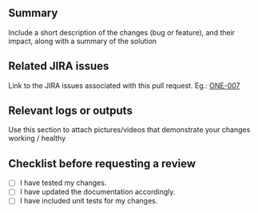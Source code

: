 ## Summary
Include a short description of the changes (bug or feature), and their impact, along with a summary of the solution

<!-- 
## Steps to Reproduce Bug and Validate Solution
Include this section if the work is to address a bug. 
Please, include steps to reproduce the bug and validate the solution. This should be detailed enough for a team member to confirm that the bug no longer occurs.
-->

## Related JIRA issues
Link to the JIRA issues associated with this pull request. Eg.: [ONE-007](https://lolamarket.atlassian.net/browse/ONE-7)

## Relevant logs or outputs
Use this section to attach pictures/videos that demonstrate your changes working / healthy

## Checklist before requesting a review
- [ ] I have tested my changes.
- [ ] I have updated the documentation accordingly.
- [ ] I have included unit tests for my changes.

<!--
## Other information or known dependencies
Include this section if any other information or known dependencies are important to this PR.
-->
